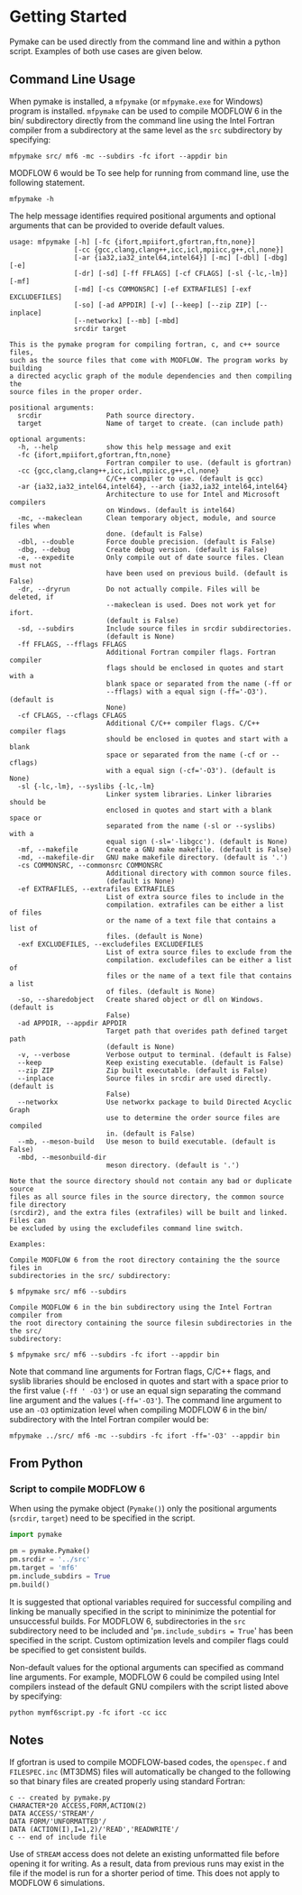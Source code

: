 # Getting Started

Pymake can be used directly from the command line and within a python script.
Examples of both use cases are given below.

## Command Line Usage

When pymake is installed, a `mfpymake` (or `mfpymake.exe` for Windows) program is installed. `mfpymake` can be used to
compile MODFLOW 6 in the bin/ subdirectory directly from the command line using
the Intel Fortran compiler from a subdirectory at the same level as
the `src` subdirectory by specifying:

```
mfpymake src/ mf6 -mc --subdirs -fc ifort --appdir bin
```

MODFLOW 6 would be
To see help for running from command line, use the following statement.

```
mfpymake -h
```

The help message identifies required positional arguments and optional
arguments that can be provided to overide default values.

```
usage: mfpymake [-h] [-fc {ifort,mpiifort,gfortran,ftn,none}]
                [-cc {gcc,clang,clang++,icc,icl,mpiicc,g++,cl,none}]
                [-ar {ia32,ia32_intel64,intel64}] [-mc] [-dbl] [-dbg] [-e]
                [-dr] [-sd] [-ff FFLAGS] [-cf CFLAGS] [-sl {-lc,-lm}] [-mf]
                [-md] [-cs COMMONSRC] [-ef EXTRAFILES] [-exf EXCLUDEFILES]
                [-so] [-ad APPDIR] [-v] [--keep] [--zip ZIP] [--inplace]
                [--networkx] [--mb] [-mbd]
                srcdir target

This is the pymake program for compiling fortran, c, and c++ source files,
such as the source files that come with MODFLOW. The program works by building
a directed acyclic graph of the module dependencies and then compiling the
source files in the proper order.

positional arguments:
  srcdir                Path source directory.
  target                Name of target to create. (can include path)

optional arguments:
  -h, --help            show this help message and exit
  -fc {ifort,mpiifort,gfortran,ftn,none}
                        Fortran compiler to use. (default is gfortran)
  -cc {gcc,clang,clang++,icc,icl,mpiicc,g++,cl,none}
                        C/C++ compiler to use. (default is gcc)
  -ar {ia32,ia32_intel64,intel64}, --arch {ia32,ia32_intel64,intel64}
                        Architecture to use for Intel and Microsoft compilers
                        on Windows. (default is intel64)
  -mc, --makeclean      Clean temporary object, module, and source files when
                        done. (default is False)
  -dbl, --double        Force double precision. (default is False)
  -dbg, --debug         Create debug version. (default is False)
  -e, --expedite        Only compile out of date source files. Clean must not
                        have been used on previous build. (default is False)
  -dr, --dryrun         Do not actually compile. Files will be deleted, if
                        --makeclean is used. Does not work yet for ifort.
                        (default is False)
  -sd, --subdirs        Include source files in srcdir subdirectories.
                        (default is None)
  -ff FFLAGS, --fflags FFLAGS
                        Additional Fortran compiler flags. Fortran compiler
                        flags should be enclosed in quotes and start with a
                        blank space or separated from the name (-ff or
                        --fflags) with a equal sign (-ff='-O3'). (default is
                        None)
  -cf CFLAGS, --cflags CFLAGS
                        Additional C/C++ compiler flags. C/C++ compiler flags
                        should be enclosed in quotes and start with a blank
                        space or separated from the name (-cf or --cflags)
                        with a equal sign (-cf='-O3'). (default is None)
  -sl {-lc,-lm}, --syslibs {-lc,-lm}
                        Linker system libraries. Linker libraries should be
                        enclosed in quotes and start with a blank space or
                        separated from the name (-sl or --syslibs) with a
                        equal sign (-sl='-libgcc'). (default is None)
  -mf, --makefile       Create a GNU make makefile. (default is False)
  -md, --makefile-dir   GNU make makefile directory. (default is '.')
  -cs COMMONSRC, --commonsrc COMMONSRC
                        Additional directory with common source files.
                        (default is None)
  -ef EXTRAFILES, --extrafiles EXTRAFILES
                        List of extra source files to include in the
                        compilation. extrafiles can be either a list of files
                        or the name of a text file that contains a list of
                        files. (default is None)
  -exf EXCLUDEFILES, --excludefiles EXCLUDEFILES
                        List of extra source files to exclude from the
                        compilation. excludefiles can be either a list of
                        files or the name of a text file that contains a list
                        of files. (default is None)
  -so, --sharedobject   Create shared object or dll on Windows. (default is
                        False)
  -ad APPDIR, --appdir APPDIR
                        Target path that overides path defined target path
                        (default is None)
  -v, --verbose         Verbose output to terminal. (default is False)
  --keep                Keep existing executable. (default is False)
  --zip ZIP             Zip built executable. (default is False)
  --inplace             Source files in srcdir are used directly. (default is
                        False)
  --networkx            Use networkx package to build Directed Acyclic Graph
                        use to determine the order source files are compiled
                        in. (default is False)
  --mb, --meson-build   Use meson to build executable. (default is False)
  -mbd, --mesonbuild-dir
                        meson directory. (default is '.')

Note that the source directory should not contain any bad or duplicate source 
files as all source files in the source directory, the common source file directory 
(srcdir2), and the extra files (extrafiles) will be built and linked. Files can 
be excluded by using the excludefiles command line switch.

Examples:

Compile MODFLOW 6 from the root directory containing the the source files in 
subdirectories in the src/ subdirectory:

$ mfpymake src/ mf6 --subdirs

Compile MODFLOW 6 in the bin subdirectory using the Intel Fortran compiler from 
the root directory containing the source filesin subdirectories in the the src/ 
subdirectory:

$ mfpymake src/ mf6 --subdirs -fc ifort --appdir bin
```

Note that command line arguments for Fortran flags, C/C++ flags, and syslib
libraries should be enclosed in quotes and start with a space prior to the
first value (`-ff ' -O3'`) or use an equal sign separating the command line
argument and the values (`-ff='-O3'`). The command line argument to use an
`-O3` optimization level when compiling MODFLOW 6 in the bin/ subdirectory with the Intel Fortran compiler
would be:

```
mfpymake ../src/ mf6 -mc --subdirs -fc ifort -ff='-O3' --appdir bin
```

## From Python

### Script to compile MODFLOW 6

When using the pymake object (`Pymake()`) only the positional arguments
(`srcdir`, `target`) need to be specified in the script.

```python
import pymake

pm = pymake.Pymake()
pm.srcdir = '../src'
pm.target = 'mf6'
pm.include_subdirs = True
pm.build()
```

It is suggested that optional variables required for successful compiling and
linking be manually specified in the script to mininimize the potential for
unsuccessful builds. For MODFLOW 6, subdirectories in the `src` subdirectory
need to be included and '`pm.include_subdirs = True`' has been specified in
the script. Custom optimization levels and compiler flags could be specified
to get consistent builds.

Non-default values for the optional arguments can specified as command line
arguments. For example, MODFLOW 6 could be compiled using Intel compilers
instead of the default GNU compilers with the script listed above by
specifying:

```
python mymf6script.py -fc ifort -cc icc
```

## Notes

If gfortran is used to compile MODFLOW-based codes, the `openspec.f`
and `FILESPEC.inc` (MT3DMS) files will automatically be changed to the
following so that binary files are created properly using standard Fortran:

```
c -- created by pymake.py
CHARACTER*20 ACCESS,FORM,ACTION(2)
DATA ACCESS/'STREAM'/
DATA FORM/'UNFORMATTED'/
DATA (ACTION(I),I=1,2)/'READ','READWRITE'/
c -- end of include file
```

Use of `STREAM` access does not delete an existing unformatted file before
opening it for writing. As a result, data from previous runs may exist in the
file if the model is run for a shorter period of time. This does not apply to
MODFLOW 6 simulations.
 
